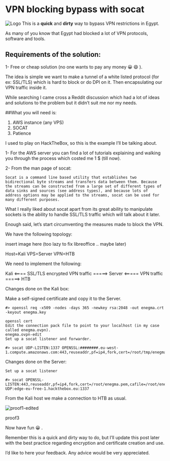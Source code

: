 # VPN blocking bypass with socat
![Logo](https://3n39m4.github.com/images/vpn/AWS_Simple_Icons_Networking_Amazon_VPC_VPN_Gateway.svg.png)
This is a **quick** and __dirty__ way to bypass VPN restrictions in Egypt.

As many of you know that Egypt had blocked a lot of VPN protocols, software and tools.

## Requirements of the solution:

1- Free or cheap solution (no one wants to pay any money 😀 :smile: ).

The idea is simple we want to make a tunnel of a white listed protocol (for ex: SSL/TLS) which is hard to block or do DPI on it. Then encapsulating our VPN traffic inside it.

While searching I came cross a Reddit discussion which had a lot of ideas and solutions to the problem but it didn’t suit me nor my needs.

##What you will need is:

1. AWS instance (any VPS)
2. SOCAT
3. Patience

I used to play on HackTheBox, so this is the example I’ll be talking about.

1- For the AWS server you can find a lot of tutorials explaining and walking you through the process which costed me 1 $ (till now).

2- From the man page of socat:

    Socat is a command line based utility that establishes two bidirectional byte streams and transfers data between them. Because the streams can be constructed from a large set of different types of data sinks and sources (see address types), and because lots of address options may be applied to the streams, socat can be used for many different purposes.

What I really liked about socat apart from its great ability to manipulate sockets is the ability to handle SSL/TLS traffic which will talk about it later.

Enough said, let’s start circumventing the measures made to block the VPN.

We have the following topology:

insert image here (too lazy to fix libreoffice .. maybe later)

Host=Kali
VPS=Server
VPN=HTB

We need to implement the following:

Kali <==== SSL/TLS encrypted VPN traffic =====> Server <===== VPN traffic =====> HTB

Changes done on the Kali box:

Make a self-signed certificate and copy it to the Server.

    #> openssl req -x509 -nodes -days 365 -newkey rsa:2048 -out enegma.crt -keyout enegma.key

    openssl cert
    Edit the connection pack file to point to your localhost (in my case called enegma.ovpn).
    enegma.ovpn-edit
    Set up a socat listener and forwarder.

    #> socat UDP-LISTEN:1337 OPENSSL:########.eu-west-1.compute.amazonaws.com:443,reuseaddr,pf=ip4,fork,cert=/root/tmp/enegma.pem,cafile=/root/tmp/enegma.pem,verify=0

Changes done on the Server:

    Set up a socat listener

    #> socat OPENSSL-LISTEN:443,reuseaddr,pf=ip4,fork,cert=/root/enegma.pem,cafile=/root/enegma.pem,verify=0 UDP:edge-eu-free-1.hackthebox.eu:1337

From the Kali host we make a connection to HTB as usual.

![proof1-edited]()

proof3

Now have fun 😀 .

Remember this is a quick and dirty way to do, but I’ll update this post later with the best practice regarding encryption and certificate creation and use.

I’d like to here your feedback. Any advice would be very appreciated.
